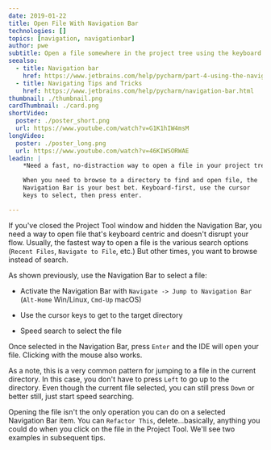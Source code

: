 ```yaml
---
date: 2019-01-22
title: Open File With Navigation Bar
technologies: []
topics: [navigation, navigationbar]
author: pwe
subtitle: Open a file somewhere in the project tree using the keyboard and Navigation Bar.
seealso:
  - title: Navigation bar
    href: https://www.jetbrains.com/help/pycharm/part-4-using-the-navigation-bar.html
  - title: Navigating Tips and Tricks
    href: https://www.jetbrains.com/help/pycharm/navigation-bar.html
thumbnail: ./thumbnail.png
cardThumbnail: ./card.png
shortVideo:
  poster: ./poster_short.png
  url: https://www.youtube.com/watch?v=G1K1hIW4msM
longVideo:
  poster: ./poster_long.png
  url: https://www.youtube.com/watch?v=46KIWSORWAE
leadin: |
    *Need a fast, no-distraction way to open a file in your project tree?*

    When you need to browse to a directory to find and open file, the 
    Navigation Bar is your best bet. Keyboard-first, use the cursor 
    keys to select, then press enter.

---
```


If you've closed the Project Tool window and hidden the Navigation 
Bar, you need a way to open file that's keyboard centric and doesn't 
disrupt your flow. Usually, the fastest way to open a file is the 
various search options (`Recent Files`, `Navigate to File`, etc.) 
But other times, you want to browse instead of search.

As shown previously, use the Navigation Bar to select a file:

- Activate the Navigation Bar with 
`Navigate -> Jump to Navigation Bar` (`Alt-Home` Win/Linux, 
`Cmd-Up` macOS)

- Use the cursor keys to get to the target directory

- Speed search to select the file

Once selected in the Navigation Bar, press `Enter` and the IDE will 
open your file. Clicking with the mouse also works.

As a note, this is a very common pattern for jumping to a file in 
the current directory. In this case, you don't have to press 
`Left` to go up to the directory. Even though the  current file selected, 
you can still press `Down` or better still, just start speed searching.

Opening the file isn't the only operation you can do on a selected 
Navigation Bar item. You can `Refactor This`, delete...basically, 
anything you could do when you click on the file in the Project Tool. 
We'll see two examples in subsequent tips.
